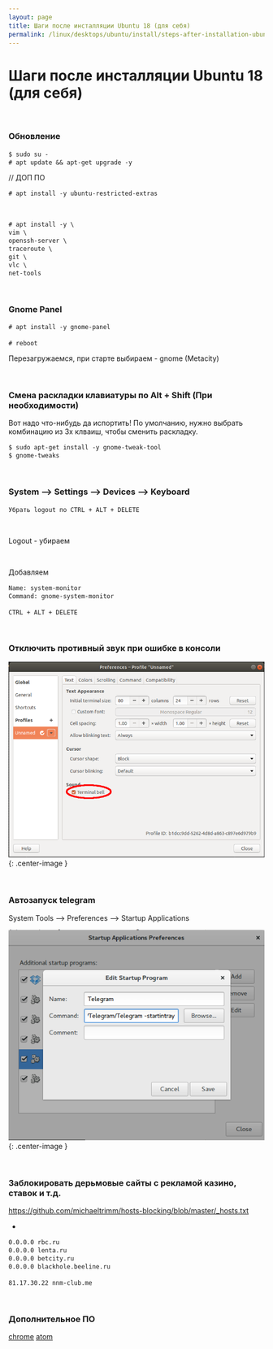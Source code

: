 ```yaml
---
layout: page
title: Шаги после инсталляции Ubuntu 18 (для себя)
permalink: /linux/desktops/ubuntu/install/steps-after-installation-ubuntu-18/
---
```


# Шаги после инсталляции Ubuntu 18 (для себя)


<br/>

### Обновление

    $ sudo su -
    # apt update && apt-get upgrade -y

// ДОП ПО

    # apt install -y ubuntu-restricted-extras

<br/>

    # apt install -y \
    vim \
    openssh-server \
    traceroute \
    git \
    vlc \
    net-tools


<br/>

### Gnome Panel

    # apt install -y gnome-panel

    # reboot

Перезагружаемся, при старте выбираем - gnome (Metacity)


<br/>

### Смена раскладки клавиатуры по Alt + Shift (При необходимости)

Вот надо что-нибудь да испортить! По умолчанию, нужно выбрать комбинацию из 3х клваиш, чтобы сменить раскладку.

    $ sudo apt-get install -y gnome-tweak-tool
    $ gnome-tweaks

<br/>

### System --> Settings --> Devices --> Keyboard

    Убрать logout по CTRL + ALT + DELETE

<br/>

Logout - убираем 

<br/>

Добавляем

    Name: system-monitor
    Command: gnome-system-monitor

    CTRL + ALT + DELETE

<br/>

### Отключить противный звук при ошибке в консоли


![Отключить противный звук при ошибке в консоли](/img/linux/desktops/ubuntu/install/disable-sound-when-error-in-the-console.png "Отключить противный звук при ошибке в консоли"){: .center-image }



<br/>

### Автозапуск telegram

System Tools --> Preferences --> Startup Applications


![Автозапуск telegram](/img/linux/desktops/ubuntu/install/autostart-telegram.png "Автозапуск telegram"){: .center-image }


<br/>

### Заблокировать дерьмовые сайты с рекламой казино, ставок и т.д.

https://github.com/michaeltrimm/hosts-blocking/blob/master/_hosts.txt

+

    0.0.0.0 rbc.ru
    0.0.0.0 lenta.ru
    0.0.0.0 betcity.ru
    0.0.0.0 blackhole.beeline.ru

    81.17.30.22 nnm-club.me



<br/>

### Дополнительное ПО

[chrome](/linux/desktops/ubuntu/chrome/)
[atom](/linux/desktops/code/editors/)  
